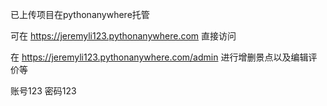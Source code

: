 已上传项目在pythonanywhere托管

可在 https://jeremyli123.pythonanywhere.com 直接访问 

在 https://jeremyli123.pythonanywhere.com/admin 进行增删景点以及编辑评价等

账号123 
密码123
